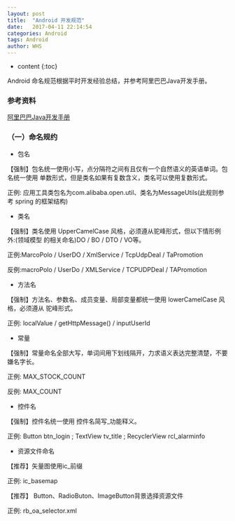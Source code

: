 ```yaml
---
layout: post
title:  "Android 开发规范"
date:   2017-04-11 22:14:54
categories: Android
tags: Android
author: WHS
---
```


* content
{:toc}

Android 命名规范根据平时开发经验总结，并参考阿里巴巴Java开发手册。





### 参考资料

[阿里巴巴Java开发手册](http://techforum-img.cn-hangzhou.oss-pub.aliyun-inc.com/%E9%98%BF%E9%87%8C%E5%B7%B4%E5%B7%B4Java%E5%BC%80%E5%8F%91%E6%89%8B%E5%86%8Cv1.1.1.pdf)

### （一）命名规约

* 包名

【强制】包名统一使用小写，点分隔符之间有且仅有一个自然语义的英语单词。包名统一使用 单数形式，但是类名如果有复数含义，类名可以使用复数形式。

正例: 应用工具类包名为com.alibaba.open.util、类名为MessageUtils(此规则参考 spring 的框架结构)

* 类名

【强制】类名使用 UpperCamelCase 风格，必须遵从驼峰形式，但以下情形例外:(领域模型 的相关命名)DO / BO / DTO / VO等。

正例:MarcoPolo / UserDO / XmlService / TcpUdpDeal / TaPromotion 

反例:macroPolo / UserDo / XMLService / TCPUDPDeal / TAPromotion

* 方法名

【强制】方法名、参数名、成员变量、局部变量都统一使用 lowerCamelCase 风格，必须遵从 驼峰形式。

正例: localValue / getHttpMessage() / inputUserId

* 常量

【强制】常量命名全部大写，单词间用下划线隔开，力求语义表达完整清楚，不要嫌名字长。 

正例: MAX_STOCK_COUNT

反例: MAX_COUNT

* 控件名

【强制】控件名统一使用 控件名简写_功能释义。

正例: Button btn_login ; TextView tv_title ; RecyclerView rcl_alarminfo

* 资源文件命名

【推荐】矢量图使用ic_前缀

正例: ic_basemap
 
【推荐】 Button、RadioButon、ImageButton背景选择资源文件

正例: rb_oa_selector.xml

